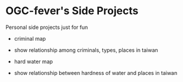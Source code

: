 # OGC-fever's Side Projects

Personal side projects just for fun

* criminal map
- show relationship among criminals, types, places in taiwan
* hard water map
- show relationship between hardness of water and places in taiwan